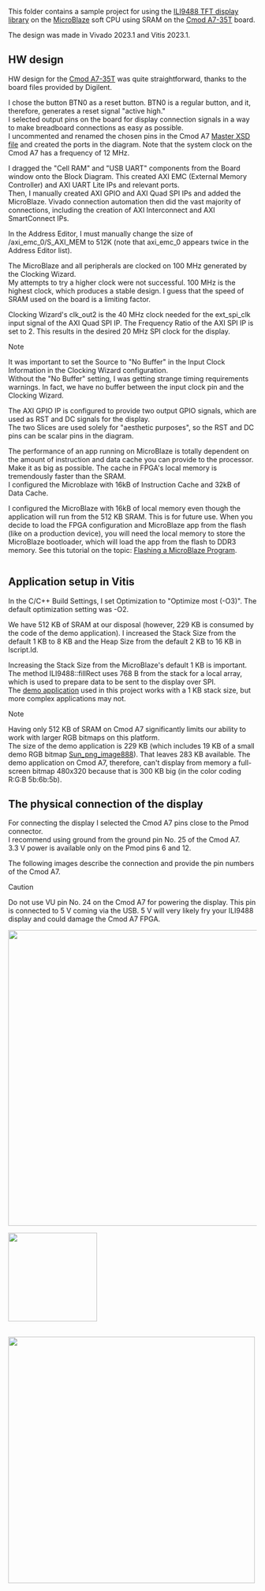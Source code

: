 This folder contains a sample project for using the [ILI9488 TFT display library](https://github.com/viktor-nikolov/ILI9488-Xilinx) on the [MicroBlaze](https://www.xilinx.com/products/design-tools/microblaze.html) soft CPU using SRAM on the [Cmod A7-35T](https://digilent.com/shop/cmod-a7-35t-breadboardable-artix-7-fpga-module/) board.

The design was made in Vivado 2023.1 and Vitis 2023.1.

## HW design

HW design for the [Cmod A7-35T](https://digilent.com/shop/cmod-a7-35t-breadboardable-artix-7-fpga-module/) was quite straightforward, thanks to the board files provided by Digilent.

I chose the button BTN0 as a reset button. BTN0 is a regular button, and it, therefore, generates a reset signal "active high."  
I selected output pins on the board for display connection signals in a way to make breadboard connections as easy as possible.  
I uncommented and renamed the chosen pins in the Cmod A7 [Master XSD file](https://github.com/Digilent/digilent-xdc/blob/master/Cmod-A7-Master.xdc) and created the ports in the diagram. Note that the system clock on the Cmod A7 has a frequency of 12 MHz.

I dragged the "Cell RAM" and "USB UART" components from the Board window onto the Block Diagram. This created AXI EMC (External Memory Controller) and AXI UART Lite IPs and relevant ports.  
Then, I manually created AXI GPIO and AXI Quad SPI IPs and added the MicroBlaze. Vivado connection automation then did the vast majority of connections, including the creation of AXI Interconnect and AXI SmartConnect IPs.

In the Address Editor, I must manually change the size of /axi_emc_0/S_AXI_MEM to 512K (note that axi_emc_0 appears twice in the Address Editor list).

The MicroBlaze and all peripherals are clocked on 100 MHz generated by the Clocking Wizard.  
My attempts to try a higher clock were not successful. 100 MHz is the highest clock, which produces a stable design. I guess that the speed of SRAM used on the board is a limiting factor.

Clocking Wizard's clk_out2 is the 40 MHz clock needed for the ext_spi_clk input signal of the AXI Quad SPI IP. The Frequency Ratio of the AXI SPI IP is set to 2. This results in the desired 20 MHz SPI clock for the display.

> [!NOTE]
> It was important to set the Source to "No Buffer" in the Input Clock Information in the Clocking Wizard configuration.  
> Without the "No Buffer" setting, I was getting strange timing requirements warnings. In fact, we have no buffer between the input clock pin and the Clocking Wizard.

The AXI GPIO IP is configured to provide two output GPIO signals, which are used as RST and DC signals for the display.  
The two Slices are used solely for "aesthetic purposes", so the RST and DC pins can be scalar pins in the diagram.

The performance of an app running on MicroBlaze is totally dependent on the amount of instruction and data cache you can provide to the processor. Make it as big as possible. The cache in FPGA's local memory is tremendously faster than the SRAM.  
I configured the Microblaze with 16kB of Instruction Cache and 32kB of Data Cache.

I configured the MicroBlaze with 16kB of local memory even though the application will run from the 512 KB SRAM. This is for future use. When you decide to load the FPGA configuration and MicroBlaze app from the flash (like on a production device), you will need the local memory to store the MicroBlaze bootloader, which will load the app from the flash to DDR3 memory. See this tutorial on the topic: [Flashing a MicroBlaze Program](https://www.instructables.com/Flashing-a-MicroBlaze-Program).

[<img src="https://github.com/viktor-nikolov/ILI9488-Xilinx/blob/main/pictures/MicroBlaze_SRAM_AXI-GPIO_AXI-SPI_diagram.png?raw=true" title="" alt="">](https://github.com/viktor-nikolov/ILI9488-Xilinx/blob/main/pictures/MicroBlaze_SRAM_AXI-GPIO_AXI-SPI_diagram.png)

## Application setup in Vitis

In the C/C++ Build Settings, I set Optimization to "Optimize most (-O3)". The default optimization setting was -O2.

We have 512 KB of SRAM at our disposal (however, 229 KB is consumed by the code of the demo application).  I increased the Stack Size from the default 1 KB to 8 KB and the Heap Size from the default 2 KB to 16 KB in lscript.ld.

Increasing the Stack Size from the MicroBlaze's default 1 KB is important.  
The method ILI9488::fillRect uses 768 B from the stack for a local array, which is used to prepare data to be sent to the display over SPI.  
The [demo application](../../ILI9488-Xilinx_library_demo_app) used in this project works with a 1 KB stack size, but more complex applications may not.

> [!NOTE]
> Having only 512 KB of SRAM on Cmod A7 significantly limits our ability to work with larger RGB bitmaps on this platform.  
> The size of the demo application is 229 KB (which includes 19 KB of a small demo RGB bitmap [Sun_png_image888](../../ILI9488-Xilinx_library_demo_app/demo_image2.h)). That leaves 283 KB available. The demo application on Cmod A7, therefore, can't display from memory a full-screen bitmap 480x320 because that is 300 KB big (in the color coding R:G:B 5b:6b:5b).

## The physical connection of the display

For connecting the display I selected the Cmod A7 pins close to the Pmod connector.  
I recommend using ground from the ground pin No. 25 of the Cmod A7.  
3.3 V power is available only on the Pmod pins 6 and 12.

The following images describe the connection and provide the pin numbers of the Cmod A7.

> [!CAUTION]
>
> Do not use VU pin No. 24 on the Cmod A7 for powering the display. This pin is connected to 5 V coming via the USB. 5 V will very likely fry your ILI9488 display and could damage the Cmod A7 FPGA.

[<img src="https://github.com/viktor-nikolov/ILI9488-Xilinx/blob/main/pictures/CmodA7_connection_schematics.png?raw=true" title="" alt="" width="600">](https://github.com/viktor-nikolov/ILI9488-Xilinx/blob/main/pictures/CmodA7_connection_schematics.png)

[<img src="https://github.com/viktor-nikolov/ILI9488-Xilinx/blob/main/pictures/cmoda7_b_dip.png?raw=true" title="" alt="" width="180">](https://github.com/viktor-nikolov/ILI9488-Xilinx/blob/main/pictures/cmoda7_b_dip.png)  
&nbsp; 

[<img src="https://github.com/viktor-nikolov/ILI9488-Xilinx/blob/main/pictures/ILI9488_with_Cmod_A7.jpg?raw=true" title="" alt="" width="500">](https://github.com/viktor-nikolov/ILI9488-Xilinx/blob/main/pictures/ILI9488_with_Cmod_A7.jpg)